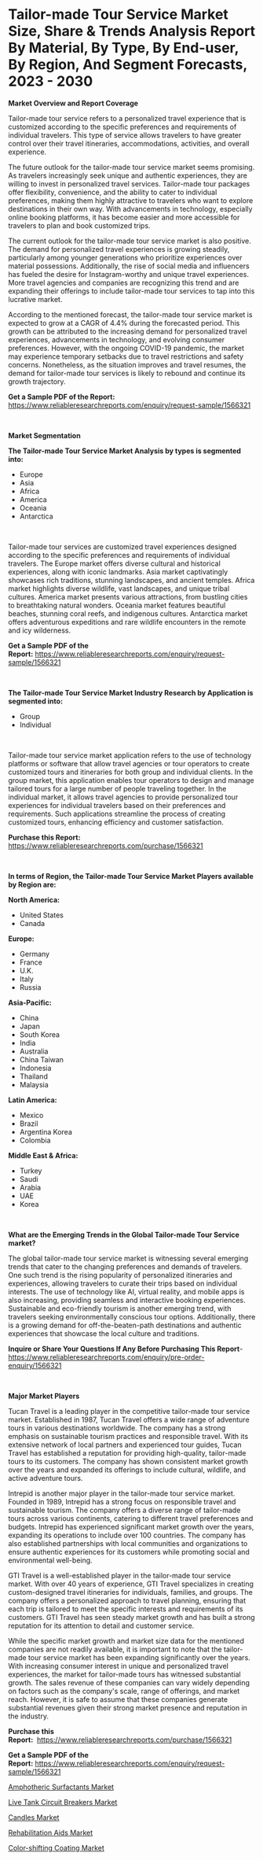 <p><h1>Tailor-made Tour Service Market Size, Share & Trends Analysis Report By Material, By Type, By End-user, By Region, And Segment Forecasts, 2023 - 2030</h1></p><p><strong>Market Overview and Report Coverage</strong></p>
<p><p>Tailor-made tour service refers to a personalized travel experience that is customized according to the specific preferences and requirements of individual travelers. This type of service allows travelers to have greater control over their travel itineraries, accommodations, activities, and overall experience.</p><p>The future outlook for the tailor-made tour service market seems promising. As travelers increasingly seek unique and authentic experiences, they are willing to invest in personalized travel services. Tailor-made tour packages offer flexibility, convenience, and the ability to cater to individual preferences, making them highly attractive to travelers who want to explore destinations in their own way. With advancements in technology, especially online booking platforms, it has become easier and more accessible for travelers to plan and book customized trips.</p><p>The current outlook for the tailor-made tour service market is also positive. The demand for personalized travel experiences is growing steadily, particularly among younger generations who prioritize experiences over material possessions. Additionally, the rise of social media and influencers has fueled the desire for Instagram-worthy and unique travel experiences. More travel agencies and companies are recognizing this trend and are expanding their offerings to include tailor-made tour services to tap into this lucrative market.</p><p>According to the mentioned forecast, the tailor-made tour service market is expected to grow at a CAGR of 4.4% during the forecasted period. This growth can be attributed to the increasing demand for personalized travel experiences, advancements in technology, and evolving consumer preferences. However, with the ongoing COVID-19 pandemic, the market may experience temporary setbacks due to travel restrictions and safety concerns. Nonetheless, as the situation improves and travel resumes, the demand for tailor-made tour services is likely to rebound and continue its growth trajectory.</p></p>
<p><strong>Get a Sample PDF of the Report:</strong> <a href="https://www.reliableresearchreports.com/enquiry/request-sample/1566321">https://www.reliableresearchreports.com/enquiry/request-sample/1566321</a></p>
<p>&nbsp;</p>
<p><strong>Market Segmentation</strong></p>
<p><strong>The Tailor-made Tour Service Market Analysis by types is segmented into:</strong></p>
<p><ul><li>Europe</li><li>Asia</li><li>Africa</li><li>America</li><li>Oceania</li><li>Antarctica</li></ul></p>
<p>&nbsp;</p>
<p><p>Tailor-made tour services are customized travel experiences designed according to the specific preferences and requirements of individual travelers. The Europe market offers diverse cultural and historical experiences, along with iconic landmarks. Asia market captivatingly showcases rich traditions, stunning landscapes, and ancient temples. Africa market highlights diverse wildlife, vast landscapes, and unique tribal cultures. America market presents various attractions, from bustling cities to breathtaking natural wonders. Oceania market features beautiful beaches, stunning coral reefs, and indigenous cultures. Antarctica market offers adventurous expeditions and rare wildlife encounters in the remote and icy wilderness.</p></p>
<p><strong>Get a Sample PDF of the Report:</strong>&nbsp;<a href="https://www.reliableresearchreports.com/enquiry/request-sample/1566321">https://www.reliableresearchreports.com/enquiry/request-sample/1566321</a></p>
<p>&nbsp;</p>
<p><strong>The Tailor-made Tour Service Market Industry Research by Application is segmented into:</strong></p>
<p><ul><li>Group</li><li>Individual</li></ul></p>
<p>&nbsp;</p>
<p><p>Tailor-made tour service market application refers to the use of technology platforms or software that allow travel agencies or tour operators to create customized tours and itineraries for both group and individual clients. In the group market, this application enables tour operators to design and manage tailored tours for a large number of people traveling together. In the individual market, it allows travel agencies to provide personalized tour experiences for individual travelers based on their preferences and requirements. Such applications streamline the process of creating customized tours, enhancing efficiency and customer satisfaction.</p></p>
<p><strong>Purchase this Report:</strong>&nbsp; <a href="https://www.reliableresearchreports.com/purchase/1566321">https://www.reliableresearchreports.com/purchase/1566321</a></p>
<p>&nbsp;</p>
<p><strong>In terms of Region, the Tailor-made Tour Service Market Players available by Region are:</strong></p>
<p>
    <p> <strong> North America: </strong>
        <ul>
            <li>United States</li>
            <li>Canada</li>
        </ul>
        </p> 
    <p> <strong> Europe: </strong>
        <ul>
            <li>Germany</li>
            <li>France</li>
            <li>U.K.</li>
            <li>Italy</li>
            <li>Russia</li>
        </ul>
        </p> 
    <p> <strong> Asia-Pacific: </strong>
        <ul>
            <li>China</li>
            <li>Japan</li>
            <li>South Korea</li>
            <li>India</li>
            <li>Australia</li>
            <li>China Taiwan</li>
            <li>Indonesia</li>
            <li>Thailand</li>
            <li>Malaysia</li>
        </ul>
        </p> 
    <p> <strong> Latin America: </strong>
        <ul>
            <li>Mexico</li>
            <li>Brazil</li>
            <li>Argentina Korea</li>
            <li>Colombia</li>
        </ul>
        </p> 
    <p> <strong> Middle East & Africa: </strong>
        <ul>
            <li>Turkey</li>
            <li>Saudi</li>
            <li>Arabia</li>
            <li>UAE</li>
            <li>Korea</li>
        </ul>
    </p>
    </p>
<p>&nbsp;</p>
<p><strong>What are the Emerging Trends in the Global Tailor-made Tour Service market?</strong></p>
<p><p>The global tailor-made tour service market is witnessing several emerging trends that cater to the changing preferences and demands of travelers. One such trend is the rising popularity of personalized itineraries and experiences, allowing travelers to curate their trips based on individual interests. The use of technology like AI, virtual reality, and mobile apps is also increasing, providing seamless and interactive booking experiences. Sustainable and eco-friendly tourism is another emerging trend, with travelers seeking environmentally conscious tour options. Additionally, there is a growing demand for off-the-beaten-path destinations and authentic experiences that showcase the local culture and traditions.</p></p>
<p><strong>Inquire or Share Your Questions If Any Before Purchasing This Report</strong>- <a href="https://www.reliableresearchreports.com/enquiry/pre-order-enquiry/1566321">https://www.reliableresearchreports.com/enquiry/pre-order-enquiry/1566321</a></p>
<p>&nbsp;</p>
<p><strong>Major Market Players</strong></p>
<p><p>Tucan Travel is a leading player in the competitive tailor-made tour service market. Established in 1987, Tucan Travel offers a wide range of adventure tours in various destinations worldwide. The company has a strong emphasis on sustainable tourism practices and responsible travel. With its extensive network of local partners and experienced tour guides, Tucan Travel has established a reputation for providing high-quality, tailor-made tours to its customers. The company has shown consistent market growth over the years and expanded its offerings to include cultural, wildlife, and active adventure tours.</p><p>Intrepid is another major player in the tailor-made tour service market. Founded in 1989, Intrepid has a strong focus on responsible travel and sustainable tourism. The company offers a diverse range of tailor-made tours across various continents, catering to different travel preferences and budgets. Intrepid has experienced significant market growth over the years, expanding its operations to include over 100 countries. The company has also established partnerships with local communities and organizations to ensure authentic experiences for its customers while promoting social and environmental well-being.</p><p>GTI Travel is a well-established player in the tailor-made tour service market. With over 40 years of experience, GTI Travel specializes in creating custom-designed travel itineraries for individuals, families, and groups. The company offers a personalized approach to travel planning, ensuring that each trip is tailored to meet the specific interests and requirements of its customers. GTI Travel has seen steady market growth and has built a strong reputation for its attention to detail and customer service.</p><p>While the specific market growth and market size data for the mentioned companies are not readily available, it is important to note that the tailor-made tour service market has been expanding significantly over the years. With increasing consumer interest in unique and personalized travel experiences, the market for tailor-made tours has witnessed substantial growth. The sales revenue of these companies can vary widely depending on factors such as the company's scale, range of offerings, and market reach. However, it is safe to assume that these companies generate substantial revenues given their strong market presence and reputation in the industry.</p></p>
<p><strong>Purchase this Report:</strong>&nbsp;&nbsp;<a href="https://www.reliableresearchreports.com/purchase/1566321">https://www.reliableresearchreports.com/purchase/1566321</a></p>
<p></p>
<p><strong>Get a Sample PDF of the Report:</strong>&nbsp;<a href="https://www.reliableresearchreports.com/enquiry/request-sample/1566321">https://www.reliableresearchreports.com/enquiry/request-sample/1566321</a></p>
<p><p><a href="https://www.linkedin.com/pulse/amphotheric-surfactants-market-size-share-amp-trends-ujt3e/">Amphotheric Surfactants Market</a></p><p><a href="https://medium.com/@charvi.reportprime/live-tank-circuit-breakers-market-size-growth-forecast-2023-2030-98e123358971">Live Tank Circuit Breakers Market</a></p><p><a href="https://github.com/Chiragrp24/Market-Research-Report-List-1/blob/main/candles-market.md">Candles Market</a></p><p><a href="https://github.com/Chiragrp23/Market-Research-Report-List-1/blob/main/rehabilitation-aids-market.md">Rehabilitation Aids Market</a></p><p><a href="https://www.linkedin.com/pulse/color-shifting-coating-market-size-growth-forecast-d8zhe/">Color-shifting Coating Market</a></p></p>